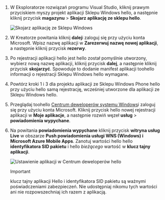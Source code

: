 
1. W Eksploratorze rozwiązań programu Visual Studio, kliknij prawym przyciskiem myszy projekt aplikacji Sklepu Windows hello, a następnie kliknij przycisk **magazynu** > **Skojarz aplikację ze sklepu hello**.

    ![Skojarz aplikację ze Sklepu Windows](./media/app-service-mobile-register-wns/notification-hub-associate-win8-app.png)
2. W Kreatorze powitania kliknij **dalej**i zaloguj się przy użyciu konta Microsoft. Wpisz nazwę aplikacji w **Zarezerwuj nazwę nowej aplikacji**, a następnie kliknij przycisk **rezerwy**.
3. Po rejestracji aplikacji hello jest hello został pomyślnie utworzony, wybierz nową nazwę aplikacji, kliknij przycisk **dalej**, a następnie kliknij przycisk **skojarzyć**. Spowoduje to dodanie manifest aplikacji toohello informacji o rejestracji Sklepu Windows hello wymagane.
4. Powtórz kroki 1 i 3 dla projektu aplikacji ze Sklepu Windows Phone hello przy użyciu hello samą rejestrację, wcześniej utworzone dla aplikacji ze Sklepu Windows hello.  
5. Przeglądaj toohello [Centrum deweloperów systemu Windows](https://dev.windows.com/en-us/overview)i zaloguj się przy użyciu konta Microsoft. Kliknij przycisk hello nowej rejestracji aplikacji w **Moje aplikacje**, a następnie rozwiń węzeł **usług** > **powiadomienia wypychane**.
6. Na powitania **powiadomienia wypychane** kliknij przycisk **witryna usług Live** w obszarze **Push powiadomienia usługi WNS (Windows) i Microsoft Azure Mobile Apps**. Zanotuj wartości hello hello **identyfikatora SID pakietu** i hello *bieżącego* wartość w **klucz tajny aplikacji**. 

    ![Ustawienie aplikacji w Centrum deweloperów hello](./media/app-service-mobile-register-wns/mobile-services-win8-app-push-auth.png)

   > [!IMPORTANT]
   > klucz tajny aplikacji Hello i identyfikatora SID pakietu są ważnymi poświadczeniami zabezpieczeń. Nie udostępniaj nikomu tych wartości ani nie rozpowszechniaj ich razem z aplikacją.
   >
   >
